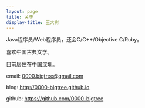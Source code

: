 ```yaml
---
layout: page
title: 关于
display-title: 王大树
---
```


Java程序员/Web程序员，还会C/C++/Objective C/Ruby。

喜欢中国古典文学。

目前居住在中国深圳。

email: <0000.bigtree@gmail.com>

blog: <http://0000-bigtree.github.io>

github: <https://github.com/0000-bigtree>
